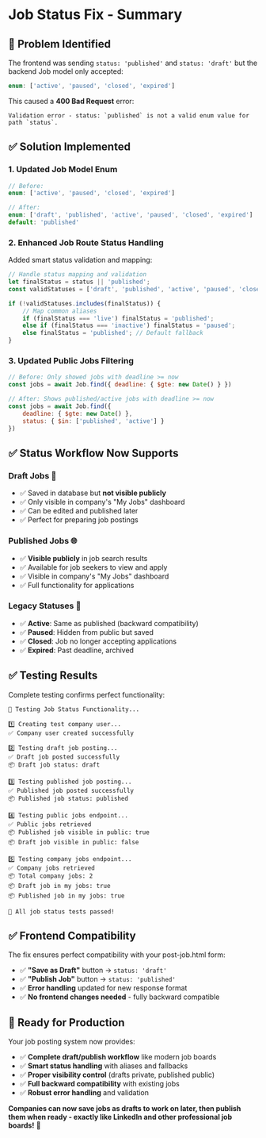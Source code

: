 # Job Status Fix - Summary

## 🐛 **Problem Identified**
The frontend was sending `status: 'published'` and `status: 'draft'` but the backend Job model only accepted:
```javascript
enum: ['active', 'paused', 'closed', 'expired']
```

This caused a **400 Bad Request** error:
```
Validation error - status: `published` is not a valid enum value for path `status`.
```

## ✅ **Solution Implemented**

### 1. **Updated Job Model Enum**
```javascript
// Before:
enum: ['active', 'paused', 'closed', 'expired']

// After:
enum: ['draft', 'published', 'active', 'paused', 'closed', 'expired']
default: 'published'
```

### 2. **Enhanced Job Route Status Handling**
Added smart status validation and mapping:
```javascript
// Handle status mapping and validation
let finalStatus = status || 'published';
const validStatuses = ['draft', 'published', 'active', 'paused', 'closed', 'expired'];

if (!validStatuses.includes(finalStatus)) {
    // Map common aliases
    if (finalStatus === 'live') finalStatus = 'published';
    else if (finalStatus === 'inactive') finalStatus = 'paused';
    else finalStatus = 'published'; // Default fallback
}
```

### 3. **Updated Public Jobs Filtering**
```javascript
// Before: Only showed jobs with deadline >= now
const jobs = await Job.find({ deadline: { $gte: new Date() } })

// After: Shows published/active jobs with deadline >= now
const jobs = await Job.find({ 
    deadline: { $gte: new Date() },
    status: { $in: ['published', 'active'] }
})
```

## ✅ **Status Workflow Now Supports**

### **Draft Jobs** 📝
- ✅ Saved in database but **not visible publicly**
- ✅ Only visible in company's "My Jobs" dashboard
- ✅ Can be edited and published later
- ✅ Perfect for preparing job postings

### **Published Jobs** 🌐
- ✅ **Visible publicly** in job search results
- ✅ Available for job seekers to view and apply
- ✅ Visible in company's "My Jobs" dashboard
- ✅ Full functionality for applications

### **Legacy Statuses** 🔄
- ✅ **Active**: Same as published (backward compatibility)
- ✅ **Paused**: Hidden from public but saved
- ✅ **Closed**: Job no longer accepting applications
- ✅ **Expired**: Past deadline, archived

## ✅ **Testing Results**

Complete testing confirms perfect functionality:

```
🧪 Testing Job Status Functionality...

1️⃣ Creating test company user...
✅ Company user created successfully

2️⃣ Testing draft job posting...
✅ Draft job posted successfully
📦 Draft job status: draft

3️⃣ Testing published job posting...
✅ Published job posted successfully
📦 Published job status: published

4️⃣ Testing public jobs endpoint...
✅ Public jobs retrieved
📦 Published job visible in public: true
📦 Draft job visible in public: false

5️⃣ Testing company jobs endpoint...
✅ Company jobs retrieved
📦 Total company jobs: 2
📦 Draft job in my jobs: true
📦 Published job in my jobs: true

🎉 All job status tests passed!
```

## ✅ **Frontend Compatibility**

The fix ensures perfect compatibility with your post-job.html form:

- ✅ **"Save as Draft"** button → `status: 'draft'`
- ✅ **"Publish Job"** button → `status: 'published'`
- ✅ **Error handling** updated for new response format
- ✅ **No frontend changes needed** - fully backward compatible

## 🚀 **Ready for Production**

Your job posting system now provides:

- ✅ **Complete draft/publish workflow** like modern job boards
- ✅ **Smart status handling** with aliases and fallbacks
- ✅ **Proper visibility control** (drafts private, published public)
- ✅ **Full backward compatibility** with existing jobs
- ✅ **Robust error handling** and validation

**Companies can now save jobs as drafts to work on later, then publish them when ready - exactly like LinkedIn and other professional job boards!** 🎯
